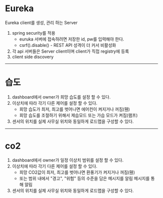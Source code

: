 # Eureka
Eureka client를 생성, 관리 하는 Server

1. spring security를 적용
   - euruka 서버에 접속하려면 저장한 id, pw를 입력해야 한다.
   - csrf().disable() - REST API 성격이 더 커서 비활성화
2. 각 api 서버들은 Server client이며 client가 직접 registry에 등록
3. client side discovery

---

# 습도

1. dashboard에서 owner가 희망 습도를 설정 할 수 있다.
2. 이상치에 따라 각기 다른 제어를 설정 할 수 있다.
   - 회망 습도가 최저, 최고를 벗어나면 에어컨이 켜지거나 꺼짐(휀)
   - 회망 습도를 조절하기 위해서 제습모드 또는 가습 모드가 켜짐(램프)
3. 센서의 위치를 실제 사무실 위치와 동일하게 로드맵을 구성할 수 있다.
---

# co2

1. dashboard에서 owner가 일정 이상치 범위를 설정 할 수 있다.
2. 이상치에 따라 각기 다른 제어를 설정 할 수 있다.
   - 희망 CO2값이 최저, 최고를 벗어나면 환풍기가 켜지거나 꺼짐(휀)
   - 또는 범위 내에서 "경고", "위험" 등의 수준을 담은 메시지를 알림 메시지를 통해 알림
3. 센서의 위치를 실제 사무실 위치와 동일하게 로드맵을 구성할 수 있다.
